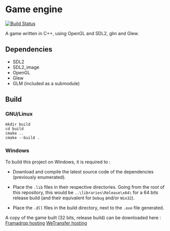 # Game engine #

[![Build Status](https://travis-ci.org/Game-technology-group-2/project-teleport.svg?branch=master)](https://travis-ci.org/Game-technology-group-2/project-teleport)

A game written in C++, using OpenGL and SDL2, glm and Glew.


## Dependencies ##
* SDL2
* SDL2_image
* OpenGL
* Glew
* GLM (included as a submodule)

## Build ##
### GNU/Linux ###
```
mkdir build
cd build
cmake ..
cmake --build .
```

### Windows ###
To build this project on Windows, it is required to : 

- Download and compile the latest source code of the dependencies (previously enumerated).

- Place the `.lib` files in their respective directories. Going from the root of this repository,
  this would be `..\libraries\Release\x64\` for a 64 bits release build (and their equivalent for `Debug` and/or `Win32`).

- Place the `.dll` files in the build directory, next to the `.exe` file generated.


A copy of the game built (32 bits, release build) can be downloaded here :
[Framadrop hosting](https://framadrop.org/r/W0-zXnKd5B#P4wXsmzXw+3j2eiHTCoNKHWeCs3gkNHxij9gi8xpSkU=)
[WeTransfer hosting](https://we.tl/t-UQRNuAWQZw)
